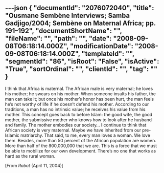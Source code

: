 ---json
{
  "documentId": "2076072040",
  "title": "Ousmane Sembène Interviews; Samba Gadjigo/2004; Sembène on Maternal Africa; pp. 191–192",
  "documentShortName": "",
  "fileName": "",
  "path": "",
  "date": "2008-09-08T06:18:14.000Z",
  "modificationDate": "2008-09-08T06:18:14.000Z",
  "templateId": "",
  "segmentId": "86",
  "isRoot": "False",
  "isActive": "True",
  "sortOrdinal": "",
  "clientId": "",
  "tag": ""
}
---

I think that Africa is maternal. The African male is very maternal; he loves his mother; he swears on his mother. When someone insults his father, the man can take it; but once his mother’s honor has been hurt, the man feels he’s not worthy of life if he doesn’t defend his mother. According to our traditions, a man has no intrinsic value; he receives his value from his mother. This concept goes back to before Islam: the good wife, the good mother, the submissive mother who knows how to look after he husband and family. The mother embodies our society… I continue to think that African society is very maternal. Maybe we have inherited from our pre-Islamic matriarchy. That said, to me, every man loves a woman. We love them. Besides, more than 50 percent of the African population are women. More than half of the 800,000,000 that we are. This is a force that we must be able to mobilize for our own development. There’s no one that works as hard as the rural woman.

[From *Rabat* (April 11, 2004)]
